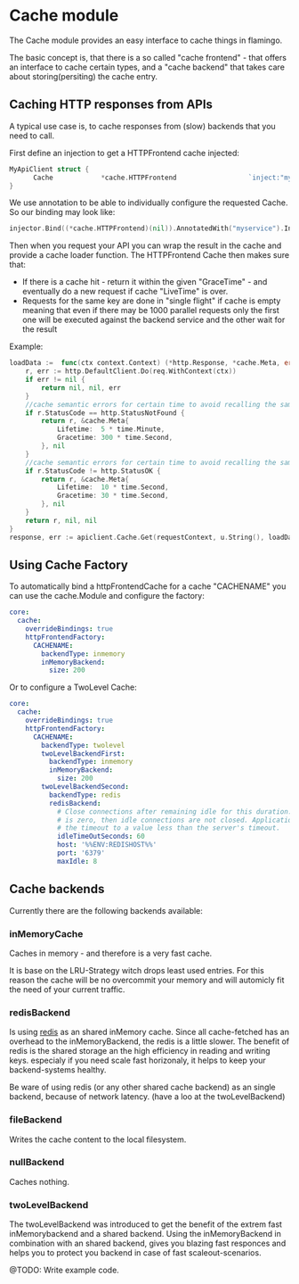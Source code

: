 # Cache module
The Cache module provides an easy interface to cache things in flamingo.

The basic concept is, that there is a so called "cache frontend" - that offers an interface to cache certain types, and a "cache backend" that takes care about storing(persiting) the cache entry.

## Caching HTTP responses from APIs

A typical use case is, to cache responses from (slow) backends that you need to call.

First define an injection to get a HTTPFrontend cache injected:

```go
MyApiClient struct {
      Cache            *cache.HTTPFrontend                  `inject:"myservice"`
}
```


We use annotation to be able to individually configure the requested Cache. So our binding may look like:

```go
injector.Bind((*cache.HTTPFrontend)(nil)).AnnotatedWith("myservice").In(dingo.Singleton)
```

Then when you request your API you can wrap the result in the cache and provide a cache loader function.
The HTTPFrontend Cache then makes sure that:
- If there is a cache hit - return it within the given "GraceTime" - and eventually do a new request if cache "LiveTime" is over.
- Requests for the same key are done in "single flight" if cache is empty meaning that even if there may be 1000 parallel requests only the first one will be executed against the backend service and the other wait for the result

Example:
```go
loadData :=  func(ctx context.Context) (*http.Response, *cache.Meta, error) {
    r, err := http.DefaultClient.Do(req.WithContext(ctx))
    if err != nil {
        return nil, nil, err
    }
    //cache semantic errors for certain time to avoid recalling the same request
    if r.StatusCode == http.StatusNotFound {
        return r, &cache.Meta{
            Lifetime:  5 * time.Minute,
            Gracetime: 300 * time.Second,
        }, nil
    }
    //cache semantic errors for certain time to avoid recalling the same request
    if r.StatusCode != http.StatusOK {
        return r, &cache.Meta{
            Lifetime:  10 * time.Second,
            Gracetime: 30 * time.Second,
        }, nil
    }
    return r, nil, nil
}
response, err := apiclient.Cache.Get(requestContext, u.String(), loadData)
```

## Using Cache Factory

To automatically bind a httpFrontendCache for a cache "CACHENAME" you can use the cache.Module and configure the factory:

```yaml
core:
  cache:
    overrideBindings: true
    httpFrontendFactory:
      CACHENAME:
        backendType: inmemory
        inMemoryBackend:
          size: 200
```

Or to configure a TwoLevel Cache:

```yaml
core:
  cache:
    overrideBindings: true
    httpFrontendFactory:
      CACHENAME:
        backendType: twolevel
        twoLevelBackendFirst:
          backendType: inmemory
          inMemoryBackend:
            size: 200
        twoLevelBackendSecond:
          backendType: redis
          redisBackend:
            # Close connections after remaining idle for this duration. If the value
            # is zero, then idle connections are not closed. Applications should set
            # the timeout to a value less than the server's timeout.
            idleTimeOutSeconds: 60
            host: '%%ENV:REDISHOST%%'
            port: '6379'
            maxIdle: 8
```

## Cache backends

Currently there are the following backends available:

### inMemoryCache

Caches in memory - and therefore is a very fast cache.

It is base on the LRU-Strategy witch drops least used entries. For this reason the cache will be no overcommit your memory and will automicly fit the need of your current traffic.

### redisBackend

Is using [redis](https://redis.io/) as an shared inMemory cache.
Since all cache-fetched has an overhead to the inMemoryBackend, the redis is a little slower.
The benefit of redis is the shared storage an the high efficiency in reading and writing keys. especialy if you need scale fast horizonaly, it helps to keep your backend-systems healthy.

Be ware of using redis (or any other shared cache backend) as an single backend, because of network latency. (have a loo at the twoLevelBackend)

### fileBackend

Writes the cache content to the local filesystem.

### nullBackend

Caches nothing.

### twoLevelBackend

The twoLevelBackend was introduced to get the benefit of the extrem fast inMemorybackend and a shared backend.
Using the inMemoryBackend in combination with an shared backend, gives you blazing fast responces and helps you to protect you backend in case of fast scaleout-scenarios.

@TODO: Write example code.
